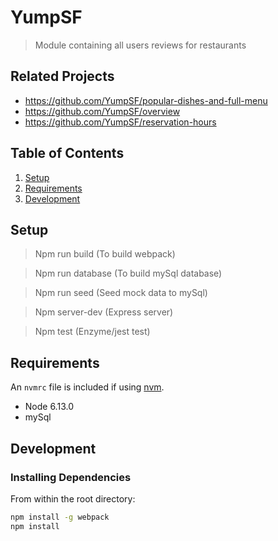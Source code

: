# YumpSF

> Module containing all users reviews for restaurants

## Related Projects

  - https://github.com/YumpSF/popular-dishes-and-full-menu
  - https://github.com/YumpSF/overview
  - https://github.com/YumpSF/reservation-hours

## Table of Contents

1. [Setup](#Setup)
1. [Requirements](#requirements)
1. [Development](#development)

## Setup

> Npm run build (To build webpack)

> Npm run database (To build mySql database)

> Npm run seed (Seed mock data to mySql)

> Npm server-dev (Express server)

> Npm test (Enzyme/jest test)

## Requirements

An `nvmrc` file is included if using [nvm](https://github.com/creationix/nvm).

- Node 6.13.0
- mySql

## Development

### Installing Dependencies

From within the root directory:

```sh
npm install -g webpack
npm install
```

